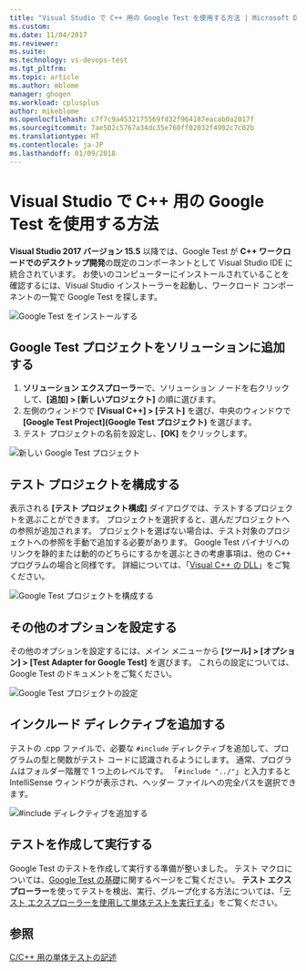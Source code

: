 ```yaml
---
title: "Visual Studio で C++ 用の Google Test を使用する方法 | Microsoft Docs"
ms.custom: 
ms.date: 11/04/2017
ms.reviewer: 
ms.suite: 
ms.technology: vs-devops-test
ms.tgt_pltfrm: 
ms.topic: article
ms.author: mblome
manager: ghogen
ms.workload: cplusplus
author: mikeblome
ms.openlocfilehash: c7f7c9a4532175569fd32f964187eacab0a2017f
ms.sourcegitcommit: 7ae502c5767a34dc35e760ff02032f4902c7c02b
ms.translationtype: HT
ms.contentlocale: ja-JP
ms.lasthandoff: 01/09/2018
---
```

# <a name="how-to-use-google-test-for-c-in-visual-studio"></a>Visual Studio で C++ 用の Google Test を使用する方法
**Visual Studio 2017 バージョン 15.5** 以降では、Google Test が **C++ ワークロードでのデスクトップ開発**の既定のコンポーネントとして Visual Studio IDE に統合されています。 お使いのコンピューターにインストールされていることを確認するには、Visual Studio インストーラーを起動し、ワークロード コンポーネントの一覧で Google Test を探します。

![Google Test をインストールする](media/cpp-google-component.png "C++ 用 Google Test をインストールする")

## <a name="add-a-google-test-project-to-the-solution"></a>Google Test プロジェクトをソリューションに追加する
1. **ソリューション エクスプローラー**で、ソリューション ノードを右クリックして、**[追加] > [新しいプロジェクト]** の順に選びます。 
2. 左側のウィンドウで **[Visual C++] > [テスト]** を選び、中央のウィンドウで **[Google Test Project]\(Google Test プロジェクト\)** を選びます。 
3. テスト プロジェクトの名前を設定し、**[OK]** をクリックします。 

![新しい Google Test プロジェクト](media/cpp-gtest-new-project.png "新しい Google Test プロジェクトを追加する")

## <a name="configure-the-test-project"></a>テスト プロジェクトを構成する
表示される **[テスト プロジェクト構成]** ダイアログでは、テストするプロジェクトを選ぶことができます。 プロジェクトを選択すると、選んだプロジェクトへの参照が追加されます。 プロジェクトを選ばない場合は、テスト対象のプロジェクトへの参照を手動で追加する必要があります。 Google Test バイナリへのリンクを静的または動的のどちらにするかを選ぶときの考慮事項は、他の C++ プログラムの場合と同様です。 詳細については、「[Visual C++ の DLL](/cpp/build/dlls-in-visual-cpp)」をご覧ください。 

 ![Google Test プロジェクトを構成する](media/cpp-gtest-config.png "Google Test プロジェクトを構成する")

## <a name="set-additional-options"></a>その他のオプションを設定する
その他のオプションを設定するには、メイン メニューから **[ツール] > [オプション] > [Test Adapter for Google Test]** を選びます。 これらの設定については、Google Test のドキュメントをご覧ください。

 ![Google Test プロジェクトの設定](media/cpp-gtest-settings.png "Google Test プロジェクトの設定")

## <a name="add-include-directives"></a>インクルード ディレクティブを追加する
テストの .cpp ファイルで、必要な `#include` ディレクティブを追加して、プログラムの型と関数がテスト コードに認識されるようにします。 通常、プログラムはフォルダー階層で 1 つ上のレベルです。 「`#include "../"`」と入力すると IntelliSense ウィンドウが表示され、ヘッダー ファイルへの完全パスを選択できます。

![#include ディレクティブを追加する](media/cpp-gtest-includes.png "テストの .cpp ファイルに include ディレクティブを追加する")

## <a name="write-and-run-tests"></a>テストを作成して実行する
Google Test のテストを作成して実行する準備が整いました。 テスト マクロについては、[Google Test の基礎](https://github.com/google/googletest/blob/master/googletest/docs/Primer.md)に関するページをご覧ください。 **テスト エクスプローラー**を使ってテストを検出、実行、グループ化する方法については、「[テスト エクスプローラーを使用して単体テストを実行する](run-unit-tests-with-test-explorer.md)」をご覧ください。

## <a name="see-also"></a>参照
[C/C++ 用の単体テストの記述](writing-unit-tests-for-c-cpp.md)


  







